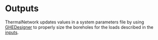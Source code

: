 # Outputs

ThermalNetwork updates values in a system parameters file by using [GHEDesigner]() to properly size the boreholes for the loads described in the [inputs](inputs.md).
